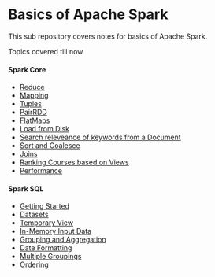 # Basics of Apache Spark
This sub repository covers notes for basics of Apache Spark.

Topics covered till now
#### Spark Core
- [Reduce](https://github.com/akshaybahadur21/Emancipitaion-of-Apache-Spark/blob/master/Basics/src/main/java/SparkCore/_01_Reduce.java)
- [Mapping](https://github.com/akshaybahadur21/Emancipitaion-of-Apache-Spark/blob/master/Basics/src/main/java/SparkCore/_02_Mapping.java)
- [Tuples](https://github.com/akshaybahadur21/Emancipitaion-of-Apache-Spark/blob/master/Basics/src/main/java/SparkCore/_03_Tuples.java)
- [PairRDD](https://github.com/akshaybahadur21/Emancipitaion-of-Apache-Spark/blob/master/Basics/src/main/java/SparkCore/_04_PairRDD.java)
- [FlatMaps](https://github.com/akshaybahadur21/Emancipitaion-of-Apache-Spark/blob/master/Basics/src/main/java/SparkCore/_05_FlatMaps.java)
- [Load from Disk](https://github.com/akshaybahadur21/Emancipitaion-of-Apache-Spark/blob/master/Basics/src/main/java/SparkCore/_06_LoadFromDisk.java)
- [Search releveance of keywords from a Document](https://github.com/akshaybahadur21/Emancipitaion-of-Apache-Spark/blob/master/Basics/src/main/java/SparkCore/_07_KeywordRanking.java)
- [Sort and Coalesce](https://github.com/akshaybahadur21/Emancipitaion-of-Apache-Spark/blob/master/Basics/src/main/java/SparkCore/_08_SortAndCoalesce.java)
- [Joins](https://github.com/akshaybahadur21/Emancipitaion-of-Apache-Spark/blob/master/Basics/src/main/java/SparkCore/_09_Joins.java)
- [Ranking Courses based on Views](https://github.com/akshaybahadur21/Emancipitaion-of-Apache-Spark/blob/master/Basics/src/main/java/SparkCore/_10_RankingVideo.java)
- [Performance](https://github.com/akshaybahadur21/Emancipitaion-of-Apache-Spark/blob/master/Basics/src/main/java/SparkCore/_11_Performance.java)

#### Spark SQL
- [Getting Started](https://github.com/akshaybahadur21/Emancipitaion-of-Apache-Spark/blob/master/Basics/src/main/java/SparkSQL/_01_GettingStarted.java)
- [Datasets](https://github.com/akshaybahadur21/Emancipitaion-of-Apache-Spark/blob/master/Basics/src/main/java/SparkSQL/_02_Datasets.java)
- [Temporary View](https://github.com/akshaybahadur21/Emancipitaion-of-Apache-Spark/blob/master/Basics/src/main/java/SparkSQL/_03_TemporaryView.java)
- [In-Memory Input Data](https://github.com/akshaybahadur21/Emancipitaion-of-Apache-Spark/blob/master/Basics/src/main/java/SparkSQL/_04_InMemoryInputData.java)
- [Grouping and Aggregation](https://github.com/akshaybahadur21/Emancipitaion-of-Apache-Spark/blob/master/Basics/src/main/java/SparkSQL/_05_GroupingAndAggregation.java)
- [Date Formatting](https://github.com/akshaybahadur21/Emancipitaion-of-Apache-Spark/blob/master/Basics/src/main/java/SparkSQL/_06_DateFormatting.java)
- [Multiple Groupings](https://github.com/akshaybahadur21/Emancipitaion-of-Apache-Spark/blob/master/Basics/src/main/java/SparkSQL/_07_MultipleGroupings.java)
- [Ordering](https://github.com/akshaybahadur21/Emancipitaion-of-Apache-Spark/blob/master/Basics/src/main/java/SparkSQL/_08_Ordering.java)
